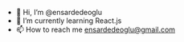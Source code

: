 - 👋 Hi, I’m @ensardedeoglu
- 🌱 I’m currently learning React.js
- 📫 How to reach me ensardedeoglu@gmail.com

<!---
ensardedeoglu/ensardedeoglu is a ✨ special ✨ repository because its `README.md` (this file) appears on your GitHub profile.
You can click the Preview link to take a look at your changes.
--->
